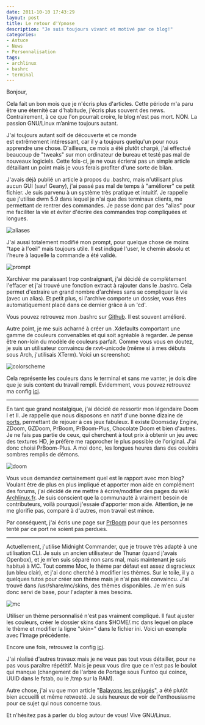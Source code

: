 ```yaml
---
date: 2011-10-10 17:43:29
layout: post
title: Le retour d'Ypnose
description: "Je suis toujours vivant et motivé par ce blog!"
categories:
- Astuce
- News
- Personnalisation
tags:
- archlinux
- bashrc
- terminal
---
```


Bonjour,

Cela fait un bon mois que je n'écris plus d'articles. Cette période m'a paru être une éternité car d'habitude, j'écris plus souvent des news. Contrairement, à ce que l'on pourrait croire, le blog n'est pas mort. NON. La passion GNU/Linux m’anime toujours autant.

J'ai toujours autant soif de découverte et ce monde est extrêmement intéressant, car il y a toujours quelqu'un pour nous apprendre une chose. D'ailleurs, ce mois a été plutôt chargé, j'ai effectué beaucoup de "tweaks" sur mon ordinateur de bureau et testé pas mal de nouveaux logiciels. Cette fois-ci, je ne vous écrierai pas un simple article détaillant un point mais je vous ferais profiter d'une sorte de bilan.

<!-- more -->

J'avais déjà publié un article à propos du .bashrc, mais n'utilisant plus aucun GUI (sauf Geany), j'ai passé pas mal de temps à "améliorer" ce petit fichier. Je suis parvenu à un système très pratique et intuitif. Je rappelle que j'utilise dwm 5.9 dans lequel je n'ai que des terminaux clients, me permettant de rentrer des commandes. Je passe donc par des "alias" pour me faciliter la vie et éviter d'écrire des commandes trop compliquées et longues.

<img class="imgcenter" alt="aliases" src="http://linuxien.legtux.org/uploads/images/2011/10/alias.png">

J'ai aussi totalement modifié mon prompt, pour quelque chose de moins "tape à l'oeil" mais toujours utile. Il est indiqué l'user, le chemin absolu et l'heure à laquelle la commande a été validé.

<img class="imgcenter" alt="prompt" src="http://linuxien.legtux.org/uploads/images/2011/10/prompt.png">

Xarchiver me paraissant trop contraignant, j'ai décidé de complètement l'effacer et j'ai trouvé une fonction extract à rajouter dans le .bashrc. Cela permet d'extraire un grand nombre d'archives sans se compliquer la vie (avec un alias). Et petit plus, si l'archive comporte un dossier, vous êtes automatiquement placé dans ce dernier grâce à un 'cd'.

Vous pouvez retrouvez mon .bashrc sur [Github](https://github.com/Ypnose/Madfiles/blob/master/.bashrc). Il est souvent amélioré.

Autre point, je me suis acharné à créer un .Xdefaults comportant une gamme de couleurs convenables et qui soit agréable à regarder. Je pense être non-loin du modèle de couleurs parfait. Comme vous vous en doutez, je suis un utilisateur convaincu de rxvt-unicode (même si à mes débuts sous Arch, j'utilisais XTerm). Voici un screenshot:

<img class="imgcenter" alt="colorscheme" src="http://linuxien.legtux.org/uploads/images/2011/10/colors.png">

Cela représente les couleurs dans le terminal et sans me vanter, je dois dire que je suis content du travail rempli. Evidemment, vous pouvez retrouvez ma config [ici](https://github.com/Ypnose/Madfiles/blob/master/.Xresources).

_________________________


En tant que grand nostalgique, j'ai décidé de ressortir mon légendaire Doom I et II. Je rappelle que nous disposons en natif d'une bonne dizaine de[ ports](http://en.wikipedia.org/wiki/Doom_source_port), permettant de rejouer à ces jeux fabuleux. Il existe Doomsday Engine, ZDoom, GZDoom, PrBoom, PrBoom-Plus, Chocolate Doom et bien d'autres. Je ne fais pas partie de ceux, qui cherchent à tout prix à obtenir un jeu avec des textures HD, je préfère me rapprocher le plus possible de l'original.
J'ai donc choisi PrBoom-Plus. A moi donc, les longues heures dans des couloirs sombres remplis de démons.

<img class="imgcenter" alt="doom" src="http://linuxien.legtux.org/uploads/images/2011/10/doom.png">

Vous vous demandez certainement quel est le rapport avec mon blog? Voulant être de plus en plus impliqué et apporter mon aide en complément des forums, j'ai décidé de me mettre à écrire/modifier des pages du wiki [Archlinux.fr](http://wiki.archlinux.fr/Accueil). Je suis conscient que la communauté à vraiment besoin de contributeurs, voilà pourquoi j'essaie d'apporter mon aide. Attention, je ne me glorifie pas, comparé à d'autres, mon travail est mince.

Par conséquent, j'ai écris une page sur [PrBoom](http://wiki.archlinux.fr/Prboom) pour que les personnes tenté par ce port ne soient pas perdues.

_________________________


Actuellement, j'utilise Midnight Commander, que je trouve très adapté à une utilisation CLI. Je suis un ancien utilisateur de Thunar (quand j'avais Openbox), et je m'en suis séparé non sans mal, mais maintenant je suis habitué à MC.
Tout comme Moc, le thème par défaut est assez disgracieux (un bleu clair), et j'ai donc cherché à modifier les thèmes. Sur le toile, il y a quelques tutos pour créer son thème mais je n'ai pas été convaincu. J'ai trouvé dans /usr/share/mc/skins, des thèmes disponibles. Je m'en suis donc servi de base, pour l'adapter à mes besoins.

<img class="imgcenter" alt="mc" src="http://linuxien.legtux.org/uploads/images/2011/10/mc.png">

Utiliser un thème personnalisé n'est pas vraiment compliqué. Il faut ajuster les couleurs, créer le dossier skins dans $HOME/.mc dans lequel on place le thème et modifier la ligne "skin=" dans le fichier ini. Voici un exemple avec l'image précédente.

Encore une fois, retrouvez la config [ici](https://github.com/Ypnose/Madfiles/tree/master/mc).

J'ai réalisé d'autres travaux mais je ne veux pas tout vous détailler, pour ne pas vous paraître répétitif. Mais je peux vous dire que ce n'est pas le boulot qui manque (changement de l'arbre de Portage sous Funtoo qui coince, UUID dans le fstab, ou le /tmp sur la RAM).

Autre chose, j'ai vu que mon article "[Balayons les préjugés](http://tetedulinuxien.fr/2011/08/01/balayons-les-prejuges/)", a été plutôt bien accueilli et même retweeté. Je suis heureux de voir de l'enthousiasme pour ce sujet qui nous concerne tous.

Et n'hésitez pas à parler du blog autour de vous! Vive GNU/Linux.
